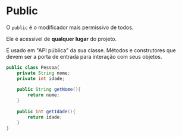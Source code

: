 # Public

O `public` é o modificador mais permissivo de todos.

Ele é acessível de **qualquer lugar** do projeto.

É usado em "API pública" da sua classe. Métodos e construtores que devem ser a porta de entrada para interação com seus objetos.

```Java
public class Pessoa{
	private String nome;
	private int idade;
	
	public String getNome(){
		return nome;
	}
	
	public int getIdade(){
		return idade;
	}
}
```